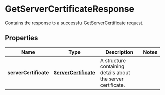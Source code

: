 

# GetServerCertificateResponse

Contains the response to a successful <a>GetServerCertificate</a> request. 

## Properties

| Name | Type | Description | Notes |
|------------ | ------------- | ------------- | -------------|
|**serverCertificate** | [**ServerCertificate**](ServerCertificate.md) | A structure containing details about the server certificate. |  |



